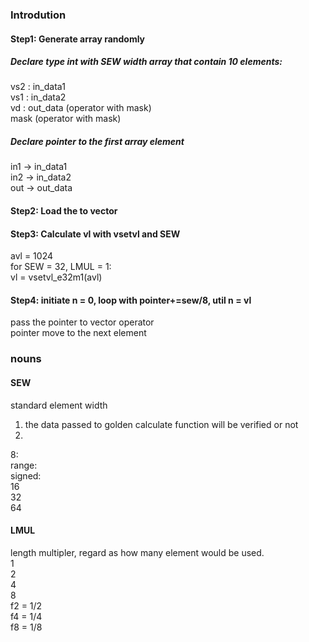 ### Introdution   
#### Step1: Generate array randomly
##### Declare type int with SEW width array  that contain 10 elements:   
vs2 : in_data1   
vs1 : in_data2   
vd : out_data (operator with mask)   
mask (operator with mask)
   
##### Declare pointer to the first array element
in1 -> in_data1   
in2 -> in_data2   
out -> out_data   
#### Step2: Load the to vector   
#### Step3: Calculate vl with vsetvl and SEW
avl = 1024   
for SEW = 32, LMUL = 1:   
vl = vsetvl_e32m1(avl) 
#### Step4: initiate n = 0, loop with pointer+=sew/8, util n = vl
pass the pointer to vector operator   
pointer move to the next element   
   
### nouns
#### SEW
standard element width  
1. the data passed to golden calculate function will be verified or not
2. 
8:   
range:   
signed:   
16   
32   
64   
#### LMUL   
length multipler, regard as how many element would be used.   
1   
2   
4   
8   
f2 = 1/2   
f4 = 1/4   
f8 = 1/8   
